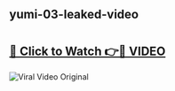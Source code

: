 ## yumi-03-leaked-video 

# <h2><a href="http://freeplayer.one?title=yumi-03-leaked-video&ref=21J">🔗 Click to Watch 👉🔴 VIDEO</a></h2>

<a href="http://freeplayer.one?title=yumi-03-leaked-video&ref=21J" rel="nofollow" data-target="animated-image.originalLink"><img src="https://i.ibb.co.com/xMMVF88/686577567.gif" alt="Viral Video Original" style="max-width: 100%; display: inline-block;" data-target="animated-image.originalImage"></a>


